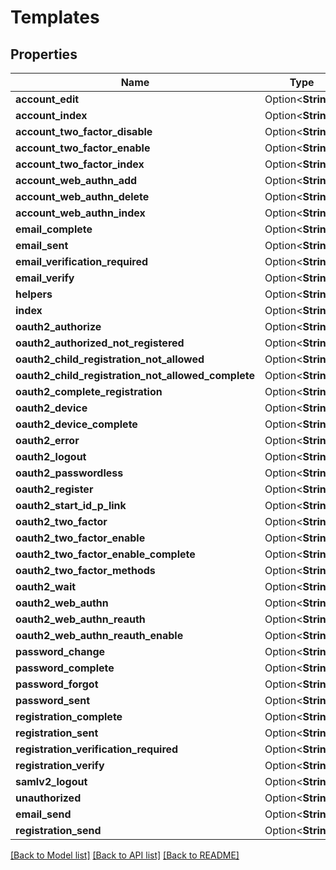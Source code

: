 # Templates

## Properties

Name | Type | Description | Notes
------------ | ------------- | ------------- | -------------
**account_edit** | Option<**String**> |  | [optional]
**account_index** | Option<**String**> |  | [optional]
**account_two_factor_disable** | Option<**String**> |  | [optional]
**account_two_factor_enable** | Option<**String**> |  | [optional]
**account_two_factor_index** | Option<**String**> |  | [optional]
**account_web_authn_add** | Option<**String**> |  | [optional]
**account_web_authn_delete** | Option<**String**> |  | [optional]
**account_web_authn_index** | Option<**String**> |  | [optional]
**email_complete** | Option<**String**> |  | [optional]
**email_sent** | Option<**String**> |  | [optional]
**email_verification_required** | Option<**String**> |  | [optional]
**email_verify** | Option<**String**> |  | [optional]
**helpers** | Option<**String**> |  | [optional]
**index** | Option<**String**> |  | [optional]
**oauth2_authorize** | Option<**String**> |  | [optional]
**oauth2_authorized_not_registered** | Option<**String**> |  | [optional]
**oauth2_child_registration_not_allowed** | Option<**String**> |  | [optional]
**oauth2_child_registration_not_allowed_complete** | Option<**String**> |  | [optional]
**oauth2_complete_registration** | Option<**String**> |  | [optional]
**oauth2_device** | Option<**String**> |  | [optional]
**oauth2_device_complete** | Option<**String**> |  | [optional]
**oauth2_error** | Option<**String**> |  | [optional]
**oauth2_logout** | Option<**String**> |  | [optional]
**oauth2_passwordless** | Option<**String**> |  | [optional]
**oauth2_register** | Option<**String**> |  | [optional]
**oauth2_start_id_p_link** | Option<**String**> |  | [optional]
**oauth2_two_factor** | Option<**String**> |  | [optional]
**oauth2_two_factor_enable** | Option<**String**> |  | [optional]
**oauth2_two_factor_enable_complete** | Option<**String**> |  | [optional]
**oauth2_two_factor_methods** | Option<**String**> |  | [optional]
**oauth2_wait** | Option<**String**> |  | [optional]
**oauth2_web_authn** | Option<**String**> |  | [optional]
**oauth2_web_authn_reauth** | Option<**String**> |  | [optional]
**oauth2_web_authn_reauth_enable** | Option<**String**> |  | [optional]
**password_change** | Option<**String**> |  | [optional]
**password_complete** | Option<**String**> |  | [optional]
**password_forgot** | Option<**String**> |  | [optional]
**password_sent** | Option<**String**> |  | [optional]
**registration_complete** | Option<**String**> |  | [optional]
**registration_sent** | Option<**String**> |  | [optional]
**registration_verification_required** | Option<**String**> |  | [optional]
**registration_verify** | Option<**String**> |  | [optional]
**samlv2_logout** | Option<**String**> |  | [optional]
**unauthorized** | Option<**String**> |  | [optional]
**email_send** | Option<**String**> |  | [optional]
**registration_send** | Option<**String**> |  | [optional]

[[Back to Model list]](../README.md#documentation-for-models) [[Back to API list]](../README.md#documentation-for-api-endpoints) [[Back to README]](../README.md)


